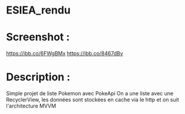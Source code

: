 # ESIEA_rendu
# Screenshot : 
https://ibb.co/6FWgBMx
https://ibb.co/8467dBv
# Description :
Simple projet de liste Pokemon avec PokeApi
On a une liste avec une RecyclerView, les données sont stockées en cache via le http et on suit l'architecture MVVM

